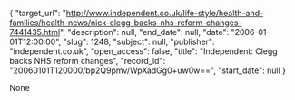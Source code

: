 {
  "target_url": "http://www.independent.co.uk/life-style/health-and-families/health-news/nick-clegg-backs-nhs-reform-changes-7441435.html", 
  "description": null, 
  "end_date": null, 
  "date": "2006-01-01T12:00:00", 
  "slug": 1248, 
  "subject": null, 
  "publisher": "independent.co.uk", 
  "open_access": false, 
  "title": "Independent: Clegg backs NHS reform changes", 
  "record_id": "20060101T120000/bp2Q9pmv/WpXadGg0+uw0w==", 
  "start_date": null
}

None